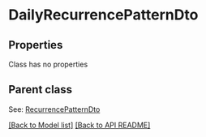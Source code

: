 
# DailyRecurrencePatternDto
## Properties
Class has no properties


## Parent class

See: [RecurrencePatternDto](RecurrencePatternDto.md)

[[Back to Model list]](Models.md) [[Back to API README]](README.md)

